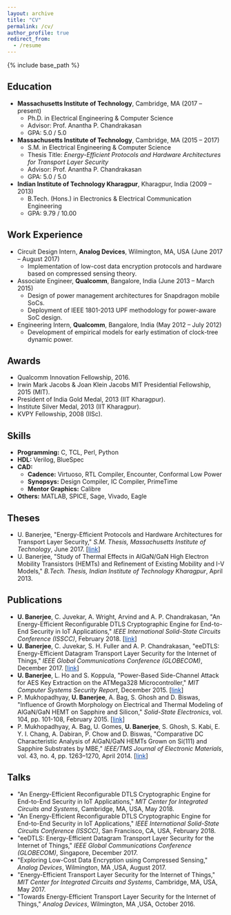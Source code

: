 ```yaml
---
layout: archive
title: "CV"
permalink: /cv/
author_profile: true
redirect_from:
  - /resume
---
```


{% include base_path %}

Education
---------
* <b>Massachusetts Institute of Technology</b>, Cambridge, MA (2017 – present)
  * Ph.D. in Electrical Engineering & Computer Science
  * Advisor: Prof. Anantha P. Chandrakasan
  * GPA: 5.0 / 5.0
* <b>Massachusetts Institute of Technology</b>, Cambridge, MA (2015 – 2017)
  * S.M. in Electrical Engineering & Computer Science
  * Thesis Title: <i>Energy-Efficient Protocols and Hardware Architectures for Transport Layer Security</i>
  * Advisor: Prof. Anantha P. Chandrakasan
  * GPA: 5.0 / 5.0
* <b>Indian Institute of Technology Kharagpur</b>, Kharagpur, India (2009 – 2013)
  * B.Tech. (Hons.) in Electronics & Electrical Communication Engineering
  * GPA: 9.79 / 10.00

Work Experience
---------------
* Circuit Design Intern, <b>Analog Devices</b>, Wilmington, MA, USA (June 2017 – August 2017)
  * Implementation of low-cost data encryption protocols and hardware based on compressed sensing theory.
* Associate Engineer, <b>Qualcomm</b>, Bangalore, India (June 2013 – March 2015)
  * Design of power management architectures for Snapdragon mobile SoCs.
  * Deployment of IEEE 1801-2013 UPF methodology for power-aware SoC design.
* Engineering Intern, <b>Qualcomm</b>, Bangalore, India (May 2012 – July 2012)
  * Development of empirical models for early estimation of clock-tree dynamic power.

Awards
------ 
* Qualcomm Innovation Fellowship, 2016.
* Irwin Mark Jacobs & Joan Klein Jacobs MIT Presidential Fellowship, 2015 (MIT).
* President of India Gold Medal, 2013 (IIT Kharagpur).
* Institute Silver Medal, 2013 (IIT Kharagpur).
* KVPY Fellowship, 2008 (IISc).
 
Skills
------
* <b>Programming:</b> C, TCL, Perl, Python
* <b>HDL:</b> Verilog, BlueSpec
* <b>CAD:</b>
  * <b>Cadence:</b> Virtuoso, RTL Compiler, Encounter, Conformal Low Power
  * <b>Synopsys:</b> Design Compiler, IC Compiler, PrimeTime
  * <b>Mentor Graphics:</b> Calibre
* <b>Others:</b> MATLAB, SPICE, Sage, Vivado, Eagle

Theses
------
* U. Banerjee, "Energy-Efficient Protocols and Hardware Architectures for Transport Layer Security," <i>S.M. Thesis, Massachusetts Institute of Technology</i>, June 2017. [<a href="https://dspace.mit.edu/bitstream/handle/1721.1/111861/1005227047-MIT.pdf" style="color:#0645AD;">link</a>]
* U. Banerjee, "Study of Thermal Effects in AlGaN/GaN High Electron Mobility Transistors (HEMTs) and Refinement of Existing Mobility and I-V Models," <i>B.Tech. Thesis, Indian Institute of Technology Kharagpur</i>, April 2013.

Publications
------------
* <b>U. Banerjee</b>, C. Juvekar, A. Wright, Arvind and A. P. Chandrakasan, "An Energy-Efficient Reconfigurable DTLS Cryptographic Engine for End-to-End Security in IoT Applications," <i>IEEE International Solid-State Circuits Conference (ISSCC)</i>, February 2018. [<a href="https://ieeexplore.ieee.org/document/8310174/" style="color:#0645AD;">link</a>]
* <b>U. Banerjee</b>, C. Juvekar, S. H. Fuller and A. P. Chandrakasan, "eeDTLS: Energy-Efficient Datagram Transport Layer Security for the Internet of Things," <i>IEEE Global Communications Conference (GLOBECOM)</i>, December 2017. [<a href="https://ieeexplore.ieee.org/document/8255053/" style="color:#0645AD;">link</a>]
* <b>U. Banerjee</b>, L. Ho and S. Koppula, "Power-Based Side-Channel Attack for AES Key Extraction on the ATMega328 Microcontroller," <i>MIT Computer Systems Security Report</i>, December 2015. [<a href="http://css.csail.mit.edu/6.858/2015/projects/utsav-lisayz-skoppula.pdf" style="color:#0645AD;">link</a>]
* P. Mukhopadhyay, <b>U. Banerjee</b>, A. Bag, S. Ghosh and D. Biswas, "Influence of Growth Morphology on Electrical and Thermal Modeling of AlGaN/GaN HEMT on Sapphire and Silicon," <i>Solid-State Electronics</i>, vol. 104, pp. 101-108, February 2015. [<a href="https://doi.org/10.1016/j.sse.2014.11.017" style="color:#0645AD;">link</a>]
* P. Mukhopadhyay, A. Bag, U. Gomes, <b>U. Banerjee</b>, S. Ghosh, S. Kabi, E. Y. I. Chang, A. Dabiran, P. Chow and D. Biswas, "Comparative DC Characteristic Analysis of AlGaN/GaN HEMTs Grown on Si(111) and Sapphire Substrates by MBE," <i>IEEE/TMS Journal of Electronic Materials</i>, vol. 43, no. 4, pp. 1263–1270, April 2014. [<a href="https://doi.org/10.1007/s11664-014-3050-4" style="color:#0645AD;">link</a>]
  
Talks
-----
* "An Energy-Efficient Reconfigurable DTLS Cryptographic Engine for End-to-End Security in IoT Applications," <i>MIT Center for Integrated Circuits and Systems</i>, Cambridge, MA, USA, May 2018.
* "An Energy-Efficient Reconfigurable DTLS Cryptographic Engine for End-to-End Security in IoT Applications," <i>IEEE International Solid-State Circuits Conference (ISSCC)</i>, San Francisco, CA, USA, February 2018.
* "eeDTLS: Energy-Efficient Datagram Transport Layer Security for the Internet of Things," <i>IEEE Global Communications Conference (GLOBECOM)</i>, Singapore, December 2017.
* "Exploring Low-Cost Data Encryption using Compressed Sensing," <i>Analog Devices</i>, Wilmington, MA ,USA, August 2017.
* "Energy-Efficient Transport Layer Security for the Internet of Things," <i>MIT Center for Integrated Circuits and Systems</i>, Cambridge, MA, USA, May 2017.
* "Towards Energy-Efficient Transport Layer Security for the Internet of Things," <i>Analog Devices</i>, Wilmington, MA ,USA, October 2016.
